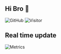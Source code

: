 ## Hi Bro 👋

![GitHub](https://img.shields.io/github/followers/samzong?label=GitHub&logo=Github&style=flat-square)
![Visitor](https://visitor-badge.glitch.me/badge?page_id=samzong.samzong)

## Real time update

![Metrics](https://metrics.lecoq.io/samzong?template=classic&followup=1&introduction=1&activity=1&base=header%2C%20activity%2C%20community%2C%20repositories%2C%20metadata&base.indepth=false&base.hireable=false&base.skip=false&followup=false&followup.sections=repositories&followup.indepth=false&followup.archived=true&introduction=false&introduction.title=true&activity=false&activity.limit=5&activity.load=300&activity.days=14&activity.visibility=all&activity.timestamps=false&activity.filter=all&config.timezone=Asia%2FShanghai)
